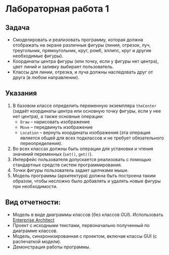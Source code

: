 # Лабораторная работа 1

## Задача
* Смоделировать и реализовать программу, которая должна отображать на экране различные фигуры (линия, отрезок, луч, треугольник, прямоугольник, круг, ромб, эллипс, круг и другие необходимые фигуры). 
* Координаты центра фигуры (или точку, если у фигуры нет центра), цвет линий и заливку выбирает пользователь.
* Классы для линии, отрезка, и луча должны наследовать друг от друга (в любом направлении).

## Указания 
1. В базовом классе определить переменную экземпляра `theCenter` (задаёт координаты центра или основную точку фигуры, если у нее нет центра), а также основные операции:
	* `Draw` – нарисовать изображение
	* `Move` – передвинуть изображение
 	* `Location` – вернуть координаты изображения (эта операция является общей для всех подклассов и не требует обязательного переопределения).
2. Во всех классах должны быть операции для установки и чтения значений переменных (`set()`, `get()`).
3. Интерфейс пользователя допускается реализовать с помощью стандартных средств систем программирования.
4. Точки фигуры пользователь задает щелчками мыши.
5. Модель программы (архитектура) должна быть построена таким образом, чтобы несложно было добавлять и удалять новые фигуры при необходимости.

## Вид отчетности:
* Модель в виде диаграммы классов (без классов *GUI*). Использовать [Enterprise Architect](http://www.sparxsystems.com/products/ea)
* Проект с исходными  текстами, первоначально полученный по диаграмме классов.
* Модель, синхронизированная с проектом, включая классы GUI (c распечаткой модели).
* Демонстрация работы программы.
